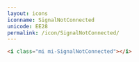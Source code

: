 ```yaml
---
layout: icons
iconname: SignalNotConnected
unicode: EE28
permalink: /icon/SignalNotConnected/
---
```


``` html
<i class="mi mi-SignalNotConnected"></i>
```
